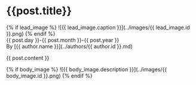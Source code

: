 # {{post.title}}
{% if lead_image %}
![{{ lead_image.caption }}](../images/{{ lead_image.id }}.png)
{% endif %}\
{{ post.day }}-{{ post.month }}-{{ post.year }}\
By [{{ author.name }}](../authors/{{ author.id }}.md)

{{ post.content }}

{% if body_image %}
![{{ body_image.description }}](../images/{{ body_image.id }}.png)
{% endif %}




